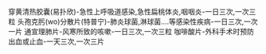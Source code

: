 穿黄清热胶囊(易扑欣)-急性上呼吸道感染,急性扁桃体炎,咽咽炎-一日三次,一次三粒
头孢克肟(wo)分散片(特普宁)-肺炎球菌,淋球菌....等感染性疾病-一日三次,一次一片
通宣理肺片-风寒所致的咳嗽-一日三次,一次三粒
咖啡酸片-外科手术时预防出血或止血-一天三次,一次三片
